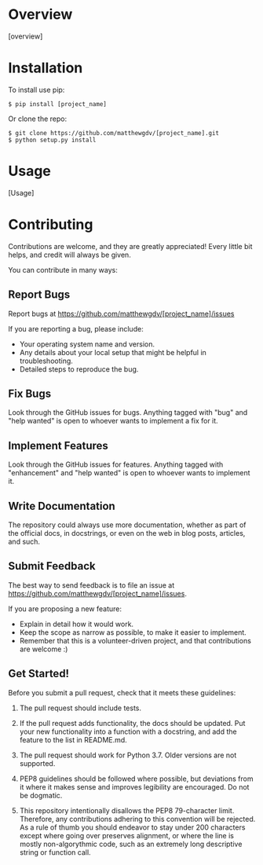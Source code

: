 Overview
====================

[overview]

Installation
====================

To install use pip:

    $ pip install [project_name]


Or clone the repo:

    $ git clone https://github.com/matthewgdv/[project_name].git
    $ python setup.py install


Usage
====================

[Usage]

Contributing
====================

Contributions are welcome, and they are greatly appreciated! Every
little bit helps, and credit will always be given.

You can contribute in many ways:

Report Bugs
--------------------

Report bugs at https://github.com/matthewgdv/[project_name]/issues

If you are reporting a bug, please include:

* Your operating system name and version.
* Any details about your local setup that might be helpful in troubleshooting.
* Detailed steps to reproduce the bug.

Fix Bugs
--------------------

Look through the GitHub issues for bugs. Anything tagged with "bug"
and "help wanted" is open to whoever wants to implement a fix for it.

Implement Features
--------------------

Look through the GitHub issues for features. Anything tagged with "enhancement"
and "help wanted" is open to whoever wants to implement it.

Write Documentation
--------------------

The repository could always use more documentation, whether as part of the
official docs, in docstrings, or even on the web in blog posts, articles, and such.

Submit Feedback
--------------------

The best way to send feedback is to file an issue at https://github.com/matthewgdv/[project_name]/issues.

If you are proposing a new feature:

* Explain in detail how it would work.
* Keep the scope as narrow as possible, to make it easier to implement.
* Remember that this is a volunteer-driven project, and that contributions are welcome :)

Get Started!
--------------------

Before you submit a pull request, check that it meets these guidelines:

1.  The pull request should include tests.

2.  If the pull request adds functionality, the docs should be updated. Put
    your new functionality into a function with a docstring, and add the
    feature to the list in README.md.

3.  The pull request should work for Python 3.7. Older versions are not supported.

4.  PEP8 guidelines should be followed where possible, but deviations from it where
    it makes sense and improves legibility are encouraged. Do not be dogmatic.

5.  This repository intentionally disallows the PEP8 79-character limit. Therefore,
    any contributions adhering to this convention will be rejected. As a rule of
    thumb you should endeavor to stay under 200 characters except where going over
    preserves alignment, or where the line is mostly non-algorythmic code, such as
    an extremely long descriptive string or function call.
